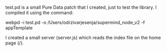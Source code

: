 test.pd is a small Pure Data patch that I created, just to test the library.
I compiled it using the command:

webpd -i test.pd -o /Users/odrzivarjesenja/supermind_node_v2 -f appTemplate

I created a small server (server.js) which reads the index file on the home page (/).